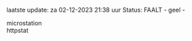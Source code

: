 laatste update: 
za 02-12-2023 21:38   uur 
Status: FAALT - geel - 
<div class="service Y">microstation</div><div class="service G">httpstat</div>